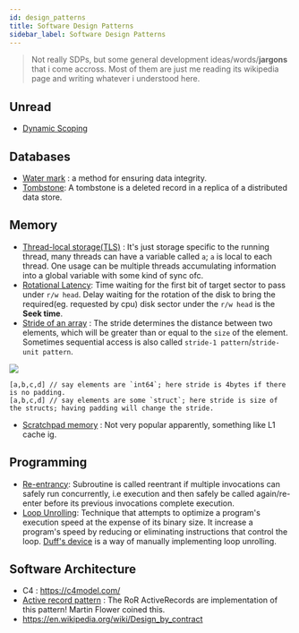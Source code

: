 ```yaml
---
id: design_patterns
title: Software Design Patterns
sidebar_label: Software Design Patterns
---
```


> Not really SDPs, but some general development ideas/words/**jargons** that i come accross. Most of them are just me reading its wikipedia page and writing whatever i understood here.

## Unread

- [Dynamic Scoping](https://wiki.c2.com/?DynamicScoping)

## Databases

- [Water mark](<https://en.wikipedia.org/wiki/Watermark_(data_file)>) : a method for ensuring data integrity.
- [Tombstone](<https://en.wikipedia.org/wiki/Tombstone_(data_store)>): A tombstone is a deleted record in a replica of a distributed data store.

## Memory

- [Thread-local storage(TLS)](https://en.wikipedia.org/wiki/Thread-local_storage) : It's just storage specific to the running thread, many threads can have a variable called `a`; `a` is local to each thread. One usage can be multiple threads accumulating information into a global variable with some kind of sync ofc.
- [Rotational Latency](https://en.wikipedia.org/wiki/Hard_disk_drive_performance_characteristics#Rotational_latency): Time waiting for the first bit of target sector to pass under `r/w head`. Delay waiting for the rotation of the disk to bring the required(eg. requested by cpu) disk sector under the `r/w head` is the **Seek time**.
- [Stride of an array](https://en.wikipedia.org/wiki/Stride_of_an_array) : The stride determines the distance between two elements, which will be greater than or equal to the `size` of the element. Sometimes sequential access is also called `stride-1 pattern`/`stride-unit pattern`.

![](/img//stride-padding.png)

```
[a,b,c,d] // say elements are `int64`; here stride is 4bytes if there is no padding.
[a,b,c,d] // say elements are some `struct`; here stride is size of the structs; having padding will change the stride.
```

- [Scratchpad memory](https://en.wikipedia.org/wiki/Scratchpad_memory) : Not very popular apparently, something like L1 cache ig.

## Programming

- [Re-entrancy](<https://en.wikipedia.org/wiki/Reentrancy_(computing)>): Subroutine is called reentrant if multiple invocations can safely run concurrently, i.e execution and then safely be called again/re-enter before its previous invocations complete execution.
- [Loop Unrolling](https://en.wikipedia.org/wiki/Loop_unrolling): Technique that attempts to optimize a program's execution speed at the expense of its binary size. It increase a program's speed by reducing or eliminating instructions that control the loop. [Duff's device](https://stackoverflow.com/questions/514118/how-does-duffs-device-work) is a way of manually implementing loop unrolling.

## Software Architecture

- C4 : https://c4model.com/
- [Active record pattern](https://en.wikipedia.org/wiki/Active_record_pattern) : The RoR ActiveRecords are implementation of this pattern! Martin Flower coined this.
- https://en.wikipedia.org/wiki/Design_by_contract
